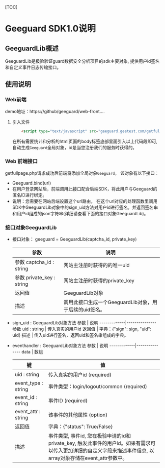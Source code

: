 [TOC]
# Geeguard SDK1.0说明

## GeeguardLib概述

GeeguardLib是极验验证guard数据安全分析项目的sdk主要对象, 提供用户id签名和自定义事件日志传输接口。

## 使用说明

### Web前端
demo地址：https://github/geeguard/web-front....
1. 引入文件
    ```html
        <script type="text/javascript" src="geeguard.geetest.com/getfullpage.php?gt_id=xxxxxxxxxxxxx"></script>
    ```
    在所有需要统计和分析的html页面的body标签底部里面引入以上代码段即可,自动生成`Geeguard`全局对象，id是当您注册我们的服务时获得的。


### Web 前端接口
getfullpage.php请求成功后前端将添加全局对象`Geeguard`。
该对象有以下接口：
* Geeguard.bind(url)
* 在用户登录网站后，前端调用此接口配合后端SDK，将此用户与Geeguard的匿名ID进行绑定。
* 说明：您需要在网站后端设置这个url路由， 在这个url对应的处理函数里调用SDK中GeeguardLib对象中的sign_uid方法对用户id进行签名，并返回签名串和用户id组成的json字符串(详细请查看下面的接口对象GeeguardLib)。
	
### 接口对象GeeguardLib

*  接口对象：
	geeguard  =  GeeguardLib(captcha_id, private_key)
    
     参数| 说明
    -------------|---------------
    参数 captcha_id : string | 网站主注册时获得的的唯一uid
    参数 private_key : string | 网站主注册时获得的private_key
    返回值 | GeeguardLib对象
    描述 | 调用此接口生成一个GeeguardLib对象，用于后续的uid签名。

*   sign_uid :   GeeguardLib对象方法
     参数 | 说明
    -------------|---------------
    参数 uid : string | 传入真实的用户id
    返回值 | 字典：{"sign": sign, "uid": uid}
    描述 | 传入uid进行签名，返回uid和签名串组成的字典。

*   eventhandler :   GeeguardLib对象方法
    参数 | 说明
    -------------|---------------
    data | 数组

    键 | 值
    -------------|---------------
     uid : string | 传入真实的用户id       (required)
     event_type : string | 事件类型：login/logout/common       (required)
     event_id : string | 事件ID         (required)
     event_attr : string | 该事件的其他属性    (option)
    返回值 | 字典：{"status": True/False}
    描述 | 事件类型, 事件id, 您在极验申请的id和private_key, 触发此事件的用户id。如果有需求可以传入更加详细的自定义字段来描述事件信息, 以array对象存储在event_attr参数中。
